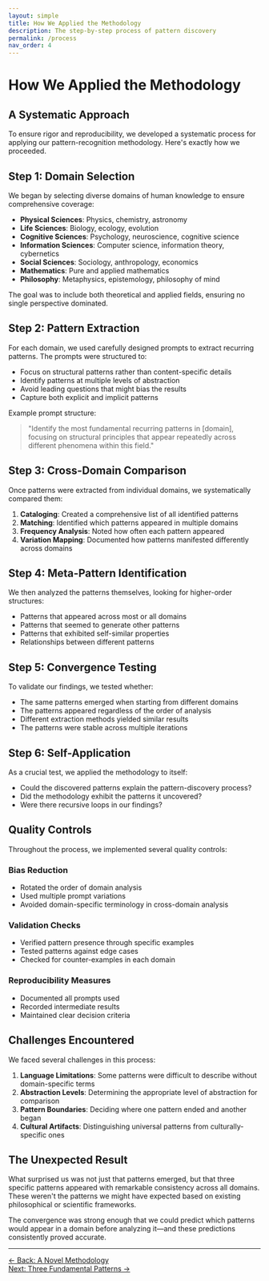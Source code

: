 ```yaml
---
layout: simple
title: How We Applied the Methodology
description: The step-by-step process of pattern discovery
permalink: /process
nav_order: 4
---
```


# How We Applied the Methodology

## A Systematic Approach

To ensure rigor and reproducibility, we developed a systematic process for applying our pattern-recognition methodology. Here's exactly how we proceeded.

## Step 1: Domain Selection

We began by selecting diverse domains of human knowledge to ensure comprehensive coverage:

- **Physical Sciences**: Physics, chemistry, astronomy
- **Life Sciences**: Biology, ecology, evolution
- **Cognitive Sciences**: Psychology, neuroscience, cognitive science
- **Information Sciences**: Computer science, information theory, cybernetics
- **Social Sciences**: Sociology, anthropology, economics
- **Mathematics**: Pure and applied mathematics
- **Philosophy**: Metaphysics, epistemology, philosophy of mind

The goal was to include both theoretical and applied fields, ensuring no single perspective dominated.

## Step 2: Pattern Extraction

For each domain, we used carefully designed prompts to extract recurring patterns. The prompts were structured to:

- Focus on structural patterns rather than content-specific details
- Identify patterns at multiple levels of abstraction
- Avoid leading questions that might bias the results
- Capture both explicit and implicit patterns

Example prompt structure:
> "Identify the most fundamental recurring patterns in [domain], focusing on structural principles that appear repeatedly across different phenomena within this field."

## Step 3: Cross-Domain Comparison

Once patterns were extracted from individual domains, we systematically compared them:

1. **Cataloging**: Created a comprehensive list of all identified patterns
2. **Matching**: Identified which patterns appeared in multiple domains
3. **Frequency Analysis**: Noted how often each pattern appeared
4. **Variation Mapping**: Documented how patterns manifested differently across domains

## Step 4: Meta-Pattern Identification

We then analyzed the patterns themselves, looking for higher-order structures:

- Patterns that appeared across most or all domains
- Patterns that seemed to generate other patterns
- Patterns that exhibited self-similar properties
- Relationships between different patterns

## Step 5: Convergence Testing

To validate our findings, we tested whether:

- The same patterns emerged when starting from different domains
- The patterns appeared regardless of the order of analysis
- Different extraction methods yielded similar results
- The patterns were stable across multiple iterations

## Step 6: Self-Application

As a crucial test, we applied the methodology to itself:

- Could the discovered patterns explain the pattern-discovery process?
- Did the methodology exhibit the patterns it uncovered?
- Were there recursive loops in our findings?

## Quality Controls

Throughout the process, we implemented several quality controls:

### Bias Reduction
- Rotated the order of domain analysis
- Used multiple prompt variations
- Avoided domain-specific terminology in cross-domain analysis

### Validation Checks
- Verified pattern presence through specific examples
- Tested patterns against edge cases
- Checked for counter-examples in each domain

### Reproducibility Measures
- Documented all prompts used
- Recorded intermediate results
- Maintained clear decision criteria

## Challenges Encountered

We faced several challenges in this process:

1. **Language Limitations**: Some patterns were difficult to describe without domain-specific terms
2. **Abstraction Levels**: Determining the appropriate level of abstraction for comparison
3. **Pattern Boundaries**: Deciding where one pattern ended and another began
4. **Cultural Artifacts**: Distinguishing universal patterns from culturally-specific ones

## The Unexpected Result

What surprised us was not just that patterns emerged, but that three specific patterns appeared with remarkable consistency across all domains. These weren't the patterns we might have expected based on existing philosophical or scientific frameworks.

The convergence was strong enough that we could predict which patterns would appear in a domain before analyzing it—and these predictions consistently proved accurate.

---

[← Back: A Novel Methodology](approach.html)  
[Next: Three Fundamental Patterns →](findings.html)